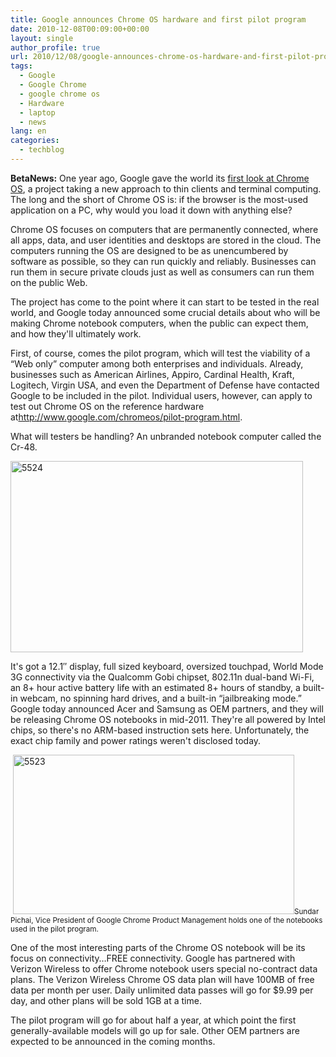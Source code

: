```yaml
---
title: Google announces Chrome OS hardware and first pilot program
date: 2010-12-08T00:09:00+00:00
layout: single
author_profile: true
url: 2010/12/08/google-announces-chrome-os-hardware-and-first-pilot-program/
tags:
  - Google
  - Google Chrome
  - google chrome os
  - Hardware
  - laptop
  - news
lang: en
categories: 
  - techblog
---
```

**BetaNews:** One year ago, Google gave the world its [first look at Chrome OS](http://www.betanews.com/article/Live-report-Will-Google-Chrome-OS-change-Linux/1258650069), a project taking a new approach to thin clients and terminal computing. The long and the short of Chrome OS is: if the browser is the most-used application on a PC, why would you load it down with anything else?

Chrome OS focuses on computers that are permanently connected, where all apps, data, and user identities and desktops are stored in the cloud. The computers running the OS are designed to be as unencumbered by software as possible, so they can run quickly and reliably. Businesses can run them in secure private clouds just as well as consumers can run them on the public Web.

The project has come to the point where it can start to be tested in the real world, and Google today announced some crucial details about who will be making Chrome notebook computers, when the public can expect them, and how they'll ultimately work.

First, of course, comes the pilot program, which will test the viability of a “Web only” computer among both enterprises and individuals. Already, businesses such as American Airlines, Appiro, Cardinal Health, Kraft, Logitech, Virgin USA, and even the Department of Defense have contacted Google to be included in the pilot. Individual users, however, can apply to test out Chrome OS on the reference hardware at<http://www.google.com/chromeos/pilot-program.html>.

What will testers be handling? An unbranded notebook computer called the Cr-48.

[<img title="5524" border="0" alt="5524" src="http://lh3.ggpht.com/_vaUVXcmC3OI/TP7FiW-LR2I/AAAAAAAADck/YOl1-K9xOYA/5524_thumb.jpg?imgmax=800" width="468" height="306" />](http://lh5.ggpht.com/_vaUVXcmC3OI/TP7FfpXQdaI/AAAAAAAADcg/rk7En-8g9sw/s1600-h/5524%5B2%5D.jpg)

It's got a 12.1&#8243; display, full sized keyboard, oversized touchpad, World Mode 3G connectivity via the Qualcomm Gobi chipset, 802.11n dual-band Wi-Fi, an 8+ hour active battery life with an estimated 8+ hours of standby, a built-in webcam, no spinning hard drives, and a built-in “jailbreaking mode.” Google today announced Acer and Samsung as OEM partners, and they will be releasing Chrome OS notebooks in mid-2011. They're all powered by Intel chips, so there's no ARM-based instruction sets here. Unfortunately, the exact chip family and power ratings weren't disclosed today.

 [<img title="5523" border="0" alt="5523" src="http://lh5.ggpht.com/_vaUVXcmC3OI/TP7Fn6uv3hI/AAAAAAAADcs/Sljn0DYYJh0/5523_thumb.jpg?imgmax=800" width="450" height="255" />](http://lh5.ggpht.com/_vaUVXcmC3OI/TP7FlUxdYEI/AAAAAAAADco/aE-AYAlAW-s/s1600-h/5523%5B2%5D.jpg)<small>Sundar Pichai, Vice President of Google Chrome Product Management holds one of the notebooks used in the pilot program.</small>

One of the most interesting parts of the Chrome OS notebook will be its focus on connectivity…FREE connectivity. Google has partnered with Verizon Wireless to offer Chrome notebook users special no-contract data plans. The Verizon Wireless Chrome OS data plan will have 100MB of free data per month per user. Daily unlimited data passes will go for $9.99 per day, and other plans will be sold 1GB at a time.

The pilot program will go for about half a year, at which point the first generally-available models will go up for sale. Other OEM partners are expected to be announced in the coming months.